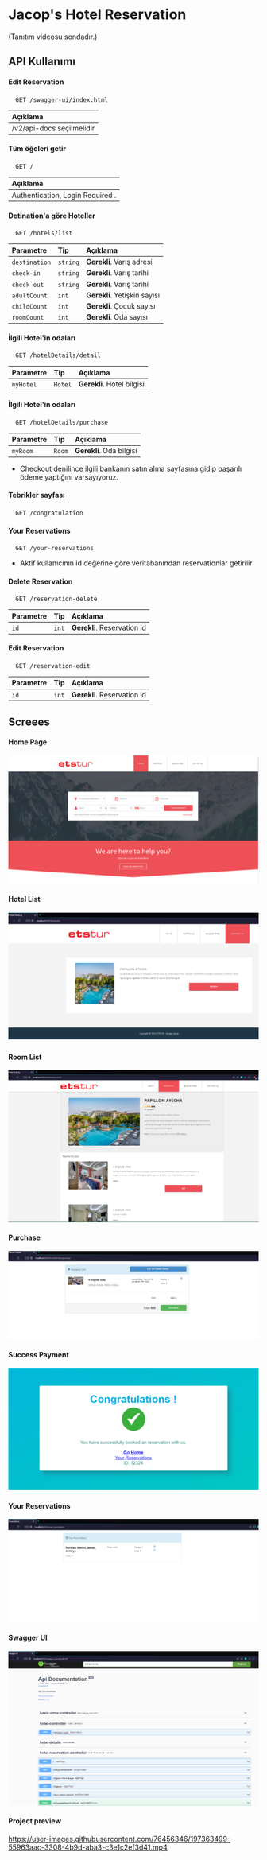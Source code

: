 
# Jacop's  Hotel Reservation
(Tanıtım videosu sondadır.)



## API Kullanımı

#### Edit Reservation
```http
  GET /swagger-ui/index.html
```
| Açıklama                |
 | :------------------------- |
 | /v2/api-docs  seçilmelidir|


#### Tüm öğeleri getir

```http
  GET /
```

| Açıklama                |
 | :------------------------- |
 | Authentication, Login Required . |

#### Detination'a göre Hoteller

```http
  GET /hotels/list
```

| Parametre | Tip     | Açıklama                       |
| :-------- | :------- | :-------------------------------- |
| `destination`      | `string` | **Gerekli**. Varış adresi |
| `check-in`      | `string` | **Gerekli**. Varış tarihi |
| `check-out`      | `string` | **Gerekli**. Varış tarihi |
| `adultCount`      | `int` | **Gerekli**. Yetişkin sayısı |
| `childCount`      | `int` | **Gerekli**. Çocuk sayısı |
| `roomCount`      | `int` | **Gerekli**. Oda sayısı |


#### İlgili Hotel'in odaları

```http
  GET /hotelDetails/detail
```

| Parametre | Tip     | Açıklama                       |
| :-------- | :------- | :-------------------------------- |
| `myHotel`      | `Hotel` | **Gerekli**. Hotel bilgisi |


  
#### İlgili Hotel'in odaları

```http
  GET /hotelDetails/purchase
```

| Parametre | Tip     | Açıklama                       |
| :-------- | :------- | :-------------------------------- |
| `myRoom`      | `Room` | **Gerekli**. Oda bilgisi |


* Checkout denilince ilgili bankanın satın alma sayfasına gidip başarılı ödeme yaptığını varsayıyoruz.


#### Tebrikler sayfası 
```http
  GET /congratulation
```

#### Your Reservations
```http
  GET /your-reservations
```
* Aktif kullanıcının id değerine göre veritabanından reservationlar getirilir


#### Delete Reservation
```http
  GET /reservation-delete
```
| Parametre | Tip     | Açıklama                       |
| :-------- | :------- | :-------------------------------- |
| `id`      | `int` | **Gerekli**. Reservation id |


#### Edit Reservation
```http
  GET /reservation-edit
```
| Parametre | Tip     | Açıklama                       |
| :-------- | :------- | :-------------------------------- |
| `id`      | `int` | **Gerekli**. Reservation id |


## Screees

#### Home Page
![](images/HomePage.png)

#### Hotel List
![](images/HotelList.png)


#### Room List
![](images/roomList.png)


#### Purchase 
![](images/purchase.png)


#### Success Payment 
![](images/Success_payment.png)

#### Your Reservations
![](images/your-reservations.png)


#### Swagger UI
![](images/swagger.png)

#### Project preview


https://user-images.githubusercontent.com/76456346/197363499-55963aac-3308-4b9d-aba3-c3e1c2ef3d41.mp4










